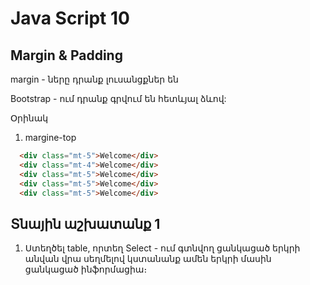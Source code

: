 # Java Script 10

## Margin & Padding
  margin - ները դրանք լուսանցքներ են

  Bootstrap - ում դրանք գրվում են հետևյալ ձևով:

  Օրինակ 
  1. margine-top
 

```html
  <div class="mt-5">Welcome</div>
  <div class="mt-4">Welcome</div>
  <div class="mt-5">Welcome</div>
  <div class="mt-5">Welcome</div>
  <div class="mt-5">Welcome</div>
```



## Տնային աշխատանք 1

1. Ստեղծել table, որտեղ Select - ում գտնվող ցանկացած երկրի անվան վրա սեղմելով կստանանք ամեն երկրի մասին ցանկացած ինֆորմացիա։

